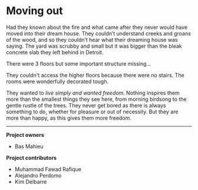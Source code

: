 # Moving out

Had they known about the fire and what came after they never would have moved into their dream house.
They couldn’t understand creeks and groans of the wood, and so they couldn’t hear what their dreaming house was saying.
The yard was scrubby and small but it was bigger than the bleak concrete slab they left behind in Detroit.   

There were 3 floors but some important structure missing...   

They couldn't access the higher floors because there were no stairs. 
The rooms were wonderfully decorated tough.   


They wanted to _live simply and wanted freedom._ 
Nothing inspires them more than the smallest things they see here, from morning birdsong to the gentle rustle of the trees.
They never get bored as there is always something to do, whether for pleasure or out of necessity. But they are more than happy, as this gives them more freedom.


-----------

**Project owners**
* Bas Mahieu

**Project contributors**
* Muhammad Fawad Rafique
* Alejandro Perdomo
* Kim Delbarre
